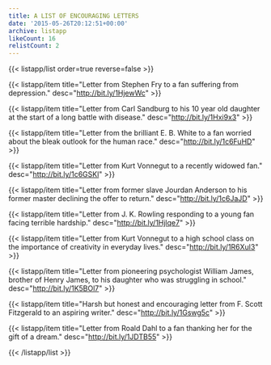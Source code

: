 ```yaml
---
title: A LIST OF ENCOURAGING LETTERS
date: '2015-05-26T20:12:51+00:00'
archive: listapp
likeCount: 16
relistCount: 2
---
```


<!--more-->

{{< listapp/list order=true reverse=false >}}

   {{< listapp/item title="Letter from Stephen Fry to a fan suffering from depression."
      desc="http://bit.ly/1HjewWc" >}}

   {{< listapp/item title="Letter from Carl Sandburg to his 10 year old daughter at the start of a long battle with disease."
      desc="http://bit.ly/1Hxi9x3" >}}

   {{< listapp/item title="Letter from the brilliant E. B. White to a fan worried about the bleak outlook for the human race."
      desc="http://bit.ly/1c6FuHD" >}}

   {{< listapp/item title="Letter from Kurt Vonnegut to a recently widowed fan."
      desc="http://bit.ly/1c6GSKl" >}}

   {{< listapp/item title="Letter from former slave Jourdan Anderson to his former master declining the offer to return."
      desc="http://bit.ly/1c6JaJD" >}}

   {{< listapp/item title="Letter from J. K. Rowling responding to a young fan facing terrible hardship."
      desc="http://bit.ly/1Hjlqe7" >}}

   {{< listapp/item title="Letter from Kurt Vonnegut to a high school class on the importance of creativity in everyday lives."
      desc="http://bit.ly/1R6Xul3" >}}

   {{< listapp/item title="Letter from pioneering psychologist William James, brother of Henry James, to his daughter who was struggling in school."
      desc="http://bit.ly/1K5BOl7" >}}

   {{< listapp/item title="Harsh but honest and encouraging letter from F. Scott Fitzgerald to an aspiring writer."
      desc="http://bit.ly/1Gswg5c" >}}

   {{< listapp/item title="Letter from Roald Dahl to a fan thanking her for the gift of a dream."
      desc="http://bit.ly/1JDTB55" >}}

{{< /listapp/list >}}
